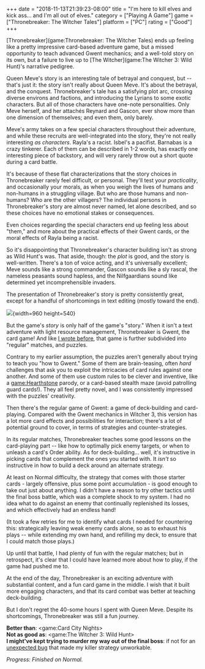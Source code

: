 +++
date = "2018-11-13T21:39:23-08:00"
title = "I'm here to kill elves and kick ass... and I'm all out of elves."
category = ["Playing A Game"]
game = ["Thronebreaker: The Witcher Tales"]
platform = ["PC"]
rating = ["Good"]
+++

[Thronebreaker](game:Thronebreaker: The Witcher Tales) ends up feeling like a pretty impressive card-based adventure game, but a missed opportunity to teach advanced Gwent mechanics; and a well-told story on its own, but a failure to live up to [The Witcher](game:The Witcher 3: Wild Hunt)'s narrative pedigree.

Queen Meve's story is an interesting tale of betrayal and conquest, but -- that's just it: the story isn't really about Queen Meve.  It's about the betrayal, and the conquest.  Thronebreaker's tale has a satisfying plot arc, crossing diverse environs and factions, and introducing the Lyrians to some exotic characters.  But all of those characters have one-note personalities.  Only Meve herself, and her attach&eacute;s Reynard and Gascon, ever show more than one dimension of themselves; and even them, only barely.

Meve's army takes on a few special characters throughout their adventure, and while these recruits are well-integrated into the story, they're not really interesting <i>as characters</i>.  Rayla's a racist.  Isbel's a pacifist.  Barnabas is a crazy tinkerer.  Each of them can be described in 1-2 words, has exactly one interesting piece of backstory, and will very rarely throw out a short quote during a card battle.

It's because of these flat characterizations that the story choices in Thronebreaker rarely feel difficult, or personal.  They'll test your <i>practicality</i>, and occasionally your morals, as when you weigh the lives of humans and non-humans in a struggling village.  But who are those humans and non-humans?  Who are the other villagers?  The individual persons in Thronebreaker's story are almost never named, let alone described, and so these choices have no emotional stakes or consequences.

Even choices regarding the special characters end up feeling less about "them," and more about the practical effects of their Gwent cards, or the moral effects of Rayla being a racist.

So it's disappointing that Thronebreaker's character building isn't as strong as Wild Hunt's was.  That aside, though: the <i>plot</i> is good, and the story is well-written.  There's a ton of voice acting, and it's universally excellent; Meve sounds like a strong commander, Gascon sounds like a sly rascal, the nameless peasants sound hapless, and the Nilfgaardians sound like determined yet incomprehensible invaders.

The presentation of Thronebreaker's story is pretty consistently great, except for a handful of shortcomings in text editing (mostly toward the end).

![]($SiteBaseURL$thronebreaker_editing.png){width=960 height=540}

But the game's <i>story</i> is only half of the game's "story."  When it isn't a text adventure with light resource management, Thronebreaker is Gwent, the card game!  And like [I wrote before]($SiteBaseURL$2018/11/03/not-your-granddads-gwent/), that game is further subdivided into "regular" matches, and puzzles.

Contrary to my earlier assumption, the puzzles aren't generally about trying to teach you "how to Gwent."  Some of them are brain-teasing, often <i>hard</i> challenges that ask you to exploit the intricacies of card rules against one another.  And some of them use custom rules to be clever and inventive, like a <game:Hearthstone> parody, or a card-based stealth maze (avoid patrolling guard cards!).  They all feel pretty novel, and I was consistently impressed with the puzzles' creativity.

Then there's the regular game of Gwent: a game of deck-building and card-playing.  Compared with the Gwent mechanics in Witcher 3, this version has a lot more card effects and possibilities for interaction; there's a lot of potential ground to cover, in terms of strategies and counter-strategies.

In its regular matches, Thronebreaker teaches some good lessons on the card-playing part -- like how to optimally pick enemy targets, or when to unleash a card's Order ability.  As for deck-building... well, it's instructive in picking cards that complement the ones you started with.  It <i>isn't</i> so instructive in how to build a deck around an alternate strategy.

At least on Normal difficulty, the strategy that comes with those starter cards - largely offensive, plus some point accumulation - is good enough to take out just about anything.  I didn't have a reason to try other tactics until the final boss battle, which was a complete shock to my system.  I had no idea what to do against an enemy that continually replenished its losses, and which effectively had an endless hand!

(It took a few retries for me to identify what cards I needed for countering this: strategically leaving weak enemy cards alone, so as to exhaust his plays -- while extending my own hand, and refilling my deck, to ensure that I could match those plays.)

Up until that battle, I had plenty of fun with the regular matches; but in retrospect, it's clear that I could have learned more about how to play, if the game had pushed me to.

At the end of the day, Thronebreaker is an exciting adventure with substantial content, and a fun card game in the middle.  I wish that it built more engaging characters, and that its card combat was better at teaching deck-building.

But I don't regret the 40-some hours I spent with Queen Meve.  Despite its shortcomings, Thronebreaker was still a fun journey.

<b>Better than</b>: <game:Card City Nights>  
<b>Not as good as</b>: <game:The Witcher 3: Wild Hunt>  
<b>I might've kept trying to murder my way out of the final boss</b>: if not for an <a href="https://www.reddit.com/r/gwent/comments/9r4kmz/thronebreaker_strays_of_spalla_card_bug/">unexpected bug</a> that made my killer strategy unworkable.

<i>Progress: Finished on Normal.</i>
